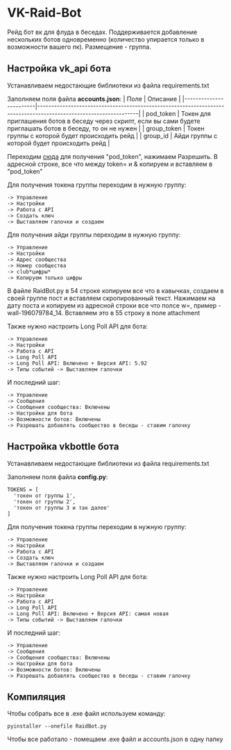 # VK-Raid-Bot

Рейд бот вк для флуда в беседах. Поддерживается добавление нескольких ботов одновременно (количество упирается только в возможности вашего пк). Размещение - группа.

## Настройка vk_api бота

Устанавливаем недостающие библиотеки из файла requirements.txt

Заполняем поля файла **accounts.json**:
| Поле                   | Описание                                                                                                         |
|------------------------|------------------------------------------------------------------------------------------------------------------|
| pod_token              | Токен для приглашения ботов в беседу через скрипт, если вы сами будете приглашать ботов в беседу, то он не нужен |
| group_token            | Токен группы с которой будет происходить рейд                                                                    |
| group_id               | Айди группы с которой будет происходить рейд                                                                     |

Переходим [сюда](https://oauth.vk.com/authorize?client_id=6441755&scope=262144&redirect_uri=https://oauth.vk.com/blank.html&display=page&response_type=token&revoke=1) для получения "pod_token", нажимаем Разрешить. В адресной строке, все что между token= и & копируем и вставляем в "pod_token"

Для получения токена группы переходим в нужную группу:

```
-> Управление
-> Настройки
-> Работа с API
-> Создать ключ 
-> Выставляем галочки и создаем
```

Для получения айди группы переходим в нужную группу:

```
-> Управление
-> Настройки
-> Адрес сообщества
-> Номер сообщества
-> club*цифры* 
-> Копируем только цифры
```

В файле RaidBot.py в 54 строке копируем все что в кавычках, создаем в своей группе пост и вставляем скропированный текст. Нажимаем на дату поста и копируем из адресной строки все что полсе w=, пример - wall-196079784_14. Вставляем это в 55 строку в поле attachment

Также нужно настроить Long Poll API для бота:

```
-> Управление
-> Настройки
-> Работа с API
-> Long Poll API 
-> Long Poll API: Включено + Версия API: 5.92
-> Типы событий -> Выставляем галочки
```

И последний шаг:

```
-> Управление
-> Сообщения
-> Сообщения сообщества: Включены
-> Настройки для бота
-> Возможности ботов: Включены
-> Разрешать добавлять сообщество в беседы - ставим галочку
```

## Настройка vkbottle бота

Устанавливаем недостающие библиотеки из файла requirements.txt

Заполняем поля файла **config.py**:

```
TOKENS = [
  'токен от группы 1',
  'токен от группы 2',
  'токен от группы 3 и так далее'
]
```

Для получения токена группы переходим в нужную группу:

```
-> Управление 
-> Настройки
-> Работа с API
-> Создать ключ
-> Выставляем галочки и создаем
```

Также нужно настроить Long Poll API для бота:

```
-> Управление
-> Настройки
-> Работа с API
-> Long Poll API
-> Long Poll API: Включено + Версия API: самая новая
-> Типы событий -> Выставляем галочки
```

И последний шаг:

```
-> Управление
-> Сообщения
-> Сообщения сообщества: Включены
-> Настройки для бота
-> Возможности ботов: Включены
-> Разрешать добавлять сообщество в беседы - ставим галочку
```

## Компиляция

Чтобы собрать все в .exe файл используем команду:

```
pyinstaller --onefile RaidBot.py
```

Чтобы все работало - помещаем .exe файл и accounts.json в одну папку

